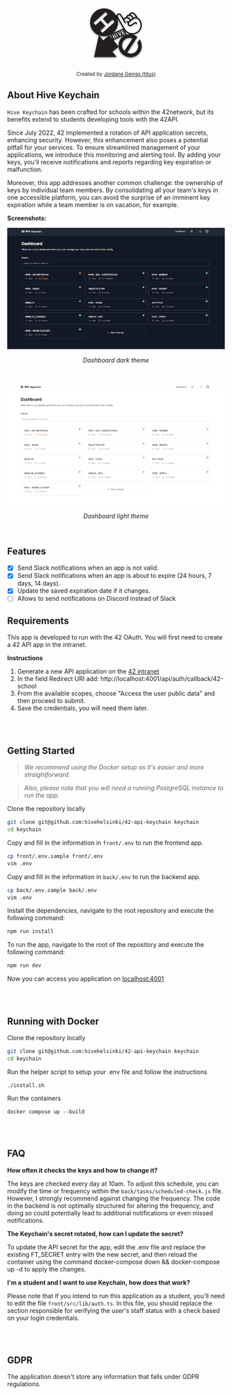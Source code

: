 <p align="center">
    <a href="https://www.hive.fi/" target="_blank">
        <img src="https://github.com/hivehelsinki/.github/blob/main/assets/logo.png?raw=true" width="128" alt="Hive logo" />
    </a>
</p>

<p align="center">
  <sub>Created by <a href="https://github.com/titus">Jordane Gengo (titus)</a></sub>
</p>

## About Hive Keychain

`Hive Keychain` has been crafted for schools within the 42network, but its benefits extend to students developing tools with the 42API.

Since July 2022, 42 implemented a rotation of API application secrets, enhancing security. However, this enhancement also poses a potential pitfall for your services. To ensure streamlined management of your applications, we introduce this monitoring and alerting tool. By adding your keys, you'll receive notifications and reports regarding key expiration or malfunction.

Moreover, this app addresses another common challenge: the ownership of keys by individual team members. By consolidating all your team's keys in one accessible platform, you can avoid the surprise of an imminent key expiration while a team member is on vacation, for example.

**Screenshots:**

<div align='center'>

![screen dashboard dark](.github/docs/screen00.png?raw=true "Dashboard dark")

_Dashboard dark theme_

<br>

![screen dashboard light](.github/docs/screen01.png?raw=true "Dashboard light")

_Dashboard light theme_

<br>
</div>

## Features

- [x] Send Slack notifications when an app is not valid.
- [x] Send Slack notifications when an app is about to expire (24 hours, 7 days, 14 days).
- [x] Update the saved expiration date if it changes.
- [ ] Allows to send notifications on Discord instead of Slack

## Requirements

This app is developed to run with the 42 OAuth. You will first need to create a 42 API app in the intranet.

**Instructions**

1. Generate a new API application on the [42 intranet](https://profile.intra.42.fr/oauth/applications/new)
2. In the field Redirect URI add: http://localhost:4001/api/auth/callback/42-school
3. From the available scopes, choose "Access the user public data" and then proceed to submit.
4. Save the credentials, you will need them later.

<br/><br/>

## Getting Started

> _We recommend using the Docker setup as it's easier and more straightforward._

> _Also, please note that you will need a running PostgreSQL instance to run the app._

Clone the repository locally

```sh
git clone git@github.com:hivehelsinki/42-api-keychain keychain
cd keychain
```

Copy and fill in the information in `front/.env` to run the frontend app.

```sh
cp front/.env.sample front/.env
vim .env
```

Copy and fill in the information in `back/.env` to run the backend app.

```sh
cp back/.env.sample back/.env
vim .env
```

Install the dependencies, navigate to the root repository and execute the following command:

```sh
npm run install
```

To run the app, navigate to the root of the repository and execute the following command:

```sh
npm run dev
```

Now you can access you application on [localhost:4001](http://localhost:4001)

<br/><br/>

## Running with Docker

Clone the repository locally

```sh
git clone git@github.com:hivehelsinki/42-api-keychain keychain
cd keychain
```

Run the helper script to setup your .env file and follow the instructions

```
./install.sh
```

Run the containers

```
docker compose up --build
```

<br/><br/>

## FAQ

**How often it checks the keys and how to change it?**

The keys are checked every day at 10am. To adjust this schedule, you can modify the time or frequency within the `back/tasks/scheduled-check.js` file. However, I strongly recommend against changing the frequency. The code in the backend is not optimally structured for altering the frequency, and doing so could potentially lead to additional notifications or even missed notifications.

**The Keychain's secret rotated, how can I update the secret?**

To update the API secret for the app, edit the .env file and replace the existing FT_SECRET entry with the new secret, and then reload the container using the command docker-compose down && docker-compose up -d to apply the changes.

**I'm a student and I want to use Keychain, how does that work?**

Please note that if you intend to run this application as a student, you'll need to edit the file `front/src/lib/auth.ts`. In this file, you should replace the section responsible for verifying the user's staff status with a check based on your
login credentials.

<br/><br/>

## GDPR

The application doesn't store any information that falls under GDPR regulations.
